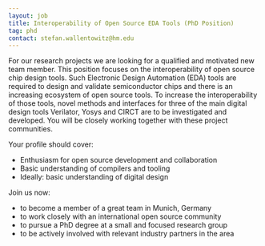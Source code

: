 ```yaml
---
layout: job
title: Interoperability of Open Source EDA Tools (PhD Position)
tag: phd
contact: stefan.wallentowitz@hm.edu
---
```


For our research projects we are looking for a qualified and motivated new team
member. This position focuses on the interoperability of open source chip design
tools. Such Electronic Design Automation (EDA) tools are required to design and
validate semiconductor chips and there is an increasing ecosystem of open source
tools. To increase the interoperability of those tools, novel methods and
interfaces for three of the main digital design tools Verilator, Yosys and CIRCT
are to be investigated and developed. You will be closely working together with
these project communities.

Your profile should cover:

- Enthusiasm for open source development and collaboration
- Basic understanding of compilers and tooling
- Ideally: basic understanding of digital design

Join us now:

- to become a member of a great team in Munich, Germany
- to work closely with an international open source community
- to pursue a PhD degree at a small and focused research group
- to be actively involved with relevant industry partners in the area
